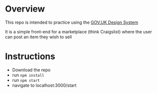 # Overview

This repo is intended to practice using the [GOV.UK Design System](https://design-system.service.gov.uk/)

It is a simple front-end for a marketplace (think Craigslist) where the user can post an item they wish to sell

# Instructions

- Download the repo
- run `npm install`
- run `npm start`
- navigate to localhost:3000/start
